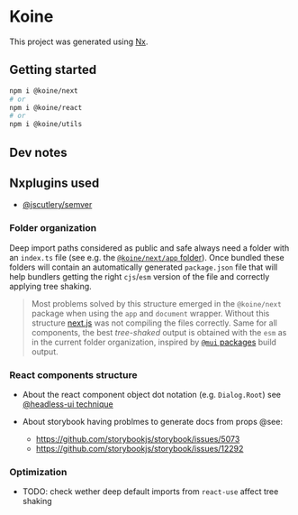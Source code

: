 # Koine

This project was generated using [Nx](https://nx.dev).

## Getting started

```bash
npm i @koine/next
# or
npm i @koine/react
# or
npm i @koine/utils
```

## Dev notes

## Nxplugins used

- [@jscutlery/semver](https://github.com/jscutlery/semver)

### Folder organization

Deep import paths considered as public and safe always need a folder with an `index.ts` file (see e.g. the [`@koine/next/app` folder](./packages/next/app/)). Once bundled these folders will contain an automatically generated `package.json` file that will help bundlers getting the right `cjs`/`esm` version of the file and correctly applying tree shaking.

> Most problems solved by this structure emerged in the `@koine/next` package when using the `app` and `document` wrapper. Without this structure [next.js](https://nextjs.org/) was not compiling the files correctly. Same for all components, the best *tree-shaked* output is obtained with the `esm` as in the current folder organization, inspired by [`@mui` packages](https://github.com/mui/material-ui) build output.

### React components structure

- About the react component object dot notation (e.g. `Dialog.Root`) see [@headless-ui technique](https://github.com/tailwindlabs/headlessui/blob/main/packages/%40headlessui-react/src/components/dialog/dialog.tsx#L550)

- About storybook having problmes to generate docs from props @see:
  - https://github.com/storybookjs/storybook/issues/5073
  - https://github.com/storybookjs/storybook/issues/12292

### Optimization

- TODO: check wether deep default imports from `react-use` affect tree shaking
